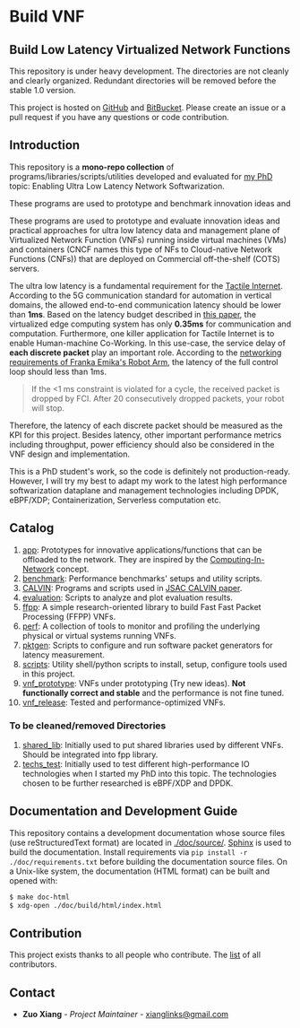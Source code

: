 # Build VNF #

## Build Low Latency Virtualized Network Functions ##

This repository is under heavy development.
The directories are not cleanly and clearly organized.
Redundant directories will be removed before the stable 1.0 version.

This project is hosted on [GitHub](https://github.com/stevelorenz/build-vnf) and [BitBucket](https://bitbucket.org/comnets/build-vnf/src/master/). 
Please create an issue or a pull request if you have any questions or code contribution.

## Introduction ##

This repository is a **mono-repo collection** of programs/libraries/scripts/utilities developed and evaluated for
[my PhD](https://cn.ifn.et.tu-dresden.de/chair/staff/zuo-xiang/) topic: Enabling Ultra Low Latency Network Softwarization.

These programs are used to prototype and benchmark innovation ideas and

These programs are used to prototype and evaluate innovation ideas and practical approaches for ultra low latency data
and management plane of Virtualized Network Function (VNFs) running inside virtual machines (VMs) and containers (CNCF
names this type of NFs to Cloud-native Network Functions (CNFs)) that are deployed on Commercial off-the-shelf (COTS) servers.

The ultra low latency is a fundamental requirement for the [Tactile Internet](https://www.telekom.com/en/company/details/tactile-internet-563646).
According to the 5G communication standard for automation in vertical domains, the allowed end-to-end communication
latency should be lower than **1ms**.
Based on the latency budget described in [this paper](https://ieeexplore.ieee.org/abstract/document/8672612), the
virtualized edge computing system has only **0.35ms** for communication and computation.
Furthermore, one killer application for Tactile Internet is to enable Human-machine Co-Working.
In this use-case, the service delay of **each discrete packet** play an important role.
According to the [networking requirements of Franka Emika's Robot Arm](https://frankaemika.github.io/docs/requirements.html#network),
the latency of the full control loop should less than 1ms.

> If the <1 ms constraint is violated for a cycle, the received packet is dropped by FCI. After 20 consecutively dropped packets, your robot will stop.

Therefore, the latency of each discrete packet should be measured as the KPI for this project.
Besides latency, other important performance metrics including throughput, power efficiency should also be considered in
the VNF design and implementation.

This is a PhD student's work, so the code is definitely not production-ready.
However, I will try my best to adapt my work to the latest high performance softwarization dataplane and management
technologies including DPDK, eBPF/XDP; Containerization, Serverless computation etc.

## Catalog ##

1.  [app](./app/): Prototypes for innovative applications/functions that can be offloaded to the network.
    They are inspired by the [Computing-In-Network](https://irtf.org/coinrg) concept.
1.  [benchmark](./benchmark/): Performance benchmarks' setups and utility scripts.
1.  [CALVIN](./CALVIN/): Programs and scripts used in [JSAC CALVIN paper](https://ieeexplore.ieee.org/abstract/document/8672612).
1.  [evaluation](./evaluation/): Scripts to analyze and plot evaluation results.
1.  [ffpp](./ffpp): A simple research-oriented library to build Fast Fast Packet Processing (FFPP) VNFs.
1.  [perf](./perf/): A collection of tools to monitor and profiling the underlying physical or virtual systems running VNFs.
1.  [pktgen](./pktgen/): Scripts to configure and run software packet generators for latency measurement.
1.  [scripts](./scripts/): Utility shell/python scripts to install, setup, configure tools used in this project.
1.  [vnf_prototype](./vnf_prototype/): VNFs under prototyping (Try new ideas).
    **Not functionally correct and stable** and the performance is not fine tuned.
1.  [vnf_release](./vnf_release/): Tested and performance-optimized VNFs.


### To be cleaned/removed Directories ###

1.  [shared_lib](./shared_lib/): Initially used to put shared libraries used by different VNFs. Should be integrated
    into fpp library.
1.  [techs_test](./techs_test/): Initially used to test different high-performance IO technologies when I started my PhD
    into this topic. The technologies chosen to be further researched is eBPF/XDP and DPDK.

## Documentation and Development Guide ##

This repository contains a development documentation whose source files (use reStructuredText format) are located in
[./doc/source/](./doc/source/). [Sphinx](http://www.sphinx-doc.org/en/master/) is used to build the documentation.
Install requirements via `pip install -r ./doc/requirements.txt` before building the documentation source files.
On a Unix-like system, the documentation (HTML format) can be built and opened with:

```bash
$ make doc-html
$ xdg-open ./doc/build/html/index.html
```

## Contribution ##

This project exists thanks to all people who contribute.
The [list](./CONTRIBUTORS) of all contributors.

## Contact ##

* **Zuo Xiang** - *Project Maintainer* - xianglinks@gmail.com
